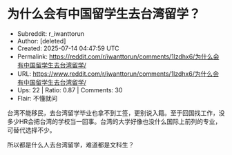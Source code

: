 # 为什么会有中国留学生去台湾留学？

- Subreddit: r_iwanttorun
- Author: [deleted]
- Created: 2025-07-14 04:47:59 UTC
- Permalink: https://reddit.com/r/iwanttorun/comments/1lzdhx6/为什么会有中国留学生去台湾留学/
- URL: https://www.reddit.com/r/iwanttorun/comments/1lzdhx6/为什么会有中国留学生去台湾留学/
- Ups: 22 | Ratio: 0.87 | Comments: 30
- Flair: 不懂就问


台湾不能移民，去台湾留学毕业也拿不到工签，更别说入籍。至于回国找工作，没多少HR会把台湾的学校当一回事。台湾的大学好像也没什么国际上前列的专业，可替代选择不少。

所以都是什么人去台湾留学，难道都是文科生？

